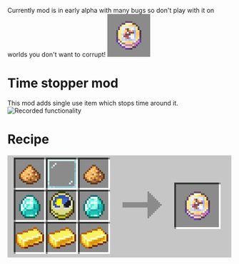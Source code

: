 Currently mod is in early alpha with many bugs so don't play with it on worlds you don't want to corrupt!
![Logo](./images/logo.png)
# Time stopper mod
This mod adds single use item which stops time around it.
![Recorded functionality](./images/recorded.gif)
# Recipe
![Recipe](./images/recipe.png)